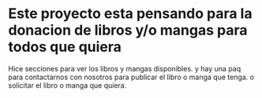 # Este proyecto esta pensando para la donacion de libros y/o mangas para todos que quiera
Hice secciones para ver los libros y mangas disponibles. y hay una paq para contactarnos con nosotros para publicar el libro o manga que tenga. o solicitar el libro o manga que quiera.
